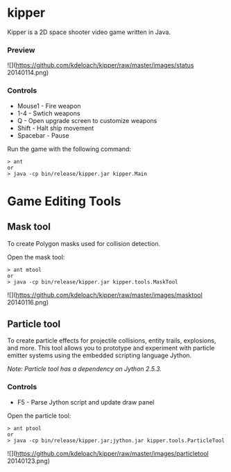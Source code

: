 # kipper

Kipper is a 2D space shooter video game written in Java.

### Preview

![](https://github.com/kdeloach/kipper/raw/master/images/status 20140114.png)

### Controls

* Mouse1 - Fire weapon
* 1-4 - Swtich weapons
* Q - Open upgrade screen to customize weapons
* Shift - Halt ship movement
* Spacebar - Pause

Run the game with the following command:

    > ant
    or
    > java -cp bin/release/kipper.jar kipper.Main

# Game Editing Tools

## Mask tool

To create Polygon masks used for collision detection.

Open the mask tool:

    > ant mtool
    or
    > java -cp bin/release/kipper.jar kipper.tools.MaskTool

![](https://github.com/kdeloach/kipper/raw/master/images/masktool 20140116.png)

## Particle tool

To create particle effects for projectile collisions, entity trails, explosions, and more. This tool allows you to prototype and experiment with particle emitter systems using the embedded scripting language Jython.

*Note: Particle tool has a dependency on Jython 2.5.3.*

### Controls

* F5 - Parse Jython script and update draw panel

Open the particle tool:

    > ant ptool
    or
    > java -cp bin/release/kipper.jar;jython.jar kipper.tools.ParticleTool

![](https://github.com/kdeloach/kipper/raw/master/images/particletool 20140123.png)